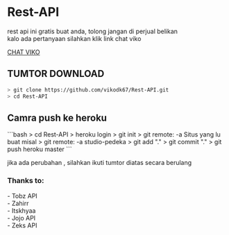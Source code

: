 <h1 href="https://viko-api.herokuapp.com/">Rest-API</h1>
<p>rest api ini gratis buat anda, tolong jangan di perjual belikan<br>kalo ada pertanyaan silahkan klik link chat viko</p>
<a href="https://api.whatsapp.com/send/?phone=6285730265648&text=assalamualaikum&app_absent=0">CHAT VIKO</a>

<h2>TUMTOR DOWNLOAD</h2>

```bash
> git clone https://github.com/vikodk67/Rest-API.git
> cd Rest-API
```
<h2>Camra push ke heroku</h2>
```bash
> cd Rest-API
> heroku login
> git init
> git remote: -a Situs yang lu buat misal
> git remote: -a studio-pedeka
> git add "."
> git commit "."
> git push heroku master
```
<p>jika ada perubahan , silahkan ikuti tumtor diatas secara berulang</p>
<h3>Thanks to:</h3>
<p>- Tobz API<br>- Zahirr<br>- Itskhyaa<br>- Jojo API<br>- Zeks API</p>
